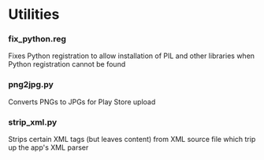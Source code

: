 # Utilities

### fix_python.reg
Fixes Python registration to allow installation of PIL and other libraries when Python registration cannot be found

### png2jpg.py
Converts PNGs to JPGs for Play Store upload

### strip_xml.py
Strips certain XML tags (but leaves content) from XML source file which trip up the app's XML parser